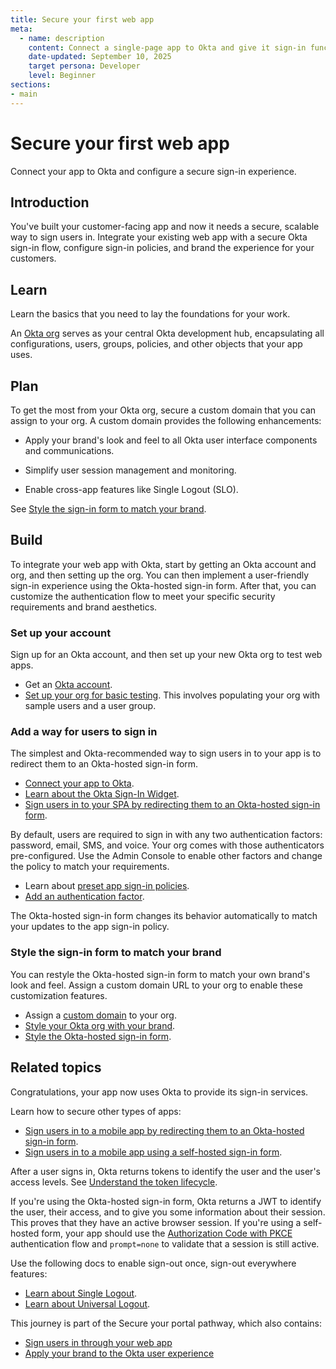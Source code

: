 ```yaml
---
title: Secure your first web app
meta:
  - name: description
    content: Connect a single-page app to Okta and give it sign-in functionality.
    date-updated: September 10, 2025
    target persona: Developer
    level: Beginner
sections:
- main
---
```


# Secure your first web app

Connect your app to Okta and configure a secure sign-in experience.

## Introduction

You've built your customer-facing app and now it needs a secure, scalable way to sign users in. Integrate your existing web app with a secure Okta sign-in flow, configure sign-in policies, and brand the experience for your customers.

## Learn

Learn the basics that you need to lay the foundations for your work.

An [Okta org](/docs/concepts/okta-organizations/) serves as your central Okta development hub, encapsulating all configurations, users, groups, policies, and other objects that your app uses.

## Plan

To get the most from your Okta org, secure a custom domain that you can assign to your org. A custom domain provides the following enhancements:

* Apply your brand's look and feel to all Okta user interface components and communications.

* Simplify user session management and monitoring.

* Enable cross-app features like Single Logout (SLO).

See [Style the sign-in form to match your brand](#style-the-sign-in-form-to-match-your-brand).

## Build

To integrate your web app with Okta, start by getting an Okta account and org, and then setting up the org. You can then implement a user-friendly sign-in experience using the Okta-hosted sign-in form. After that, you can customize the authentication flow to meet your specific security requirements and brand aesthetics.

### Set up your account

Sign up for an Okta account, and then set up your new Okta org to test web apps.

* Get an [Okta account](/docs/reference/org-defaults/).
* [Set up your org for basic testing](/docs/guides/set-up-org/main/). This involves populating your org with sample users and a user group.

### Add a way for users to sign in

The simplest and Okta-recommended way to sign users in to your app is to redirect them to an Okta-hosted sign-in form.

* [Connect your app to Okta](/docs/guides/create-an-app-integration/openidconnect/main/).
* [Learn about the Okta Sign-In Widget](/docs/concepts/sign-in-widget/).
* [Sign users in to your SPA by redirecting them to an Okta-hosted sign-in form](/docs/guides/auth-js-redirect/main/).

By default, users are required to sign in with any two authentication factors: password, email, SMS, and voice. Your org comes with those authenticators pre-configured. Use the Admin Console to enable other factors and change the policy to match your requirements.

* Learn about [preset app sign-in policies](https://help.okta.com/okta_help.htm?type=oie&id=ext-preset-auth-policies).
* [Add an authentication factor](https://help.okta.com/okta_help.htm?type=oie&id=csh-about-authenticators).

The Okta-hosted sign-in form changes its behavior automatically to match your updates to the app sign-in policy.

### Style the sign-in form to match your brand

You can restyle the Okta-hosted sign-in form to match your own brand's look and feel. Assign a custom domain URL to your org to enable these customization features.

* Assign a [custom domain](/docs/guides/custom-url-domain/main/) to your org.
* [Style your Okta org with your brand](/docs/concepts/brands/).
* [Style the Okta-hosted sign-in form](/docs/guides/custom-widget-gen3/main/).

## Related topics

Congratulations, your app now uses Okta to provide its sign-in services.

Learn how to secure other types of apps:

* [Sign users in to a mobile app by redirecting them to an Okta-hosted sign-in form](/docs/guides/sign-into-mobile-app-redirect/ios/main/).
* [Sign users in to a mobile app using a self-hosted sign-in form](/docs/guides/sign-into-mobile-app-embedded/main/).

After a user signs in, Okta returns tokens to identify the user and the user's access levels. See [Understand the token lifecycle](/docs/concepts/token-lifecycles/index.md).

If you're using the Okta-hosted sign-in form, Okta returns a JWT to identify the user, their access, and to give you some information about their session. This proves that they have an active browser session. If you're using a self-hosted form, your app should use the [Authorization Code with PKCE](/docs/guides/implement-grant-type/authcodepkce/main/) authentication flow and `prompt=none` to validate that a session is still active.

Use the following docs to enable sign-out once, sign-out everywhere features:

* [Learn about Single Logout](/docs/guides/single-logout/openidconnect/main/).
* [Learn about Universal Logout](/docs/guides/oin-universal-logout-overview/).

This journey is part of the Secure your portal pathway, which also contains:

* [Sign users in through your web app](/docs/journeys/OCI-web-sign-in/main/)
* [Apply your brand to the Okta user experience](/docs/journeys/OCI-branding/main/)
